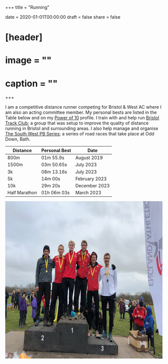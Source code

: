 +++
title = "Running"

date = 2020-01-01T00:00:00
draft = false
share = false

# [header]
# image = ""
# caption = ""
+++

I am a competitive distance runner competing for Bristol & West AC where I am also an acting committee member. My personal bests are listed in the Table below and on my [Power of 10](https://www.thepowerof10.info/athletes/profile.aspx?athleteid=692848) profile. I train with and help run [Bristol Track Club](https://www.bristoltrackclub.com); a group that was setup to improve the quality of distance running in Bristol and surrounding areas. I also help manage and organise [The South West PB Series](https://www.facebook.com/South-West-PB-Series-104613225088774); a series of road races that take place at Odd Down, Bath. 

<p align="center">

| **Distance**  | **Personal Best** | **Date**     |
|---------------|-------------------|--------------|
| 800m          | 01m 55.9s         | August 2019  |
| 1500m         | 03m 50.65s         | July 2023    |
| 3k            | 08m 13.16s        | July 2023    |
| 5k            | 14m 00s           | February 2023 |
| 10k           | 29m 20s           | December 2023 |
| Half Marathon | 01h 06m 03s       | March 2023   |

</p>
<img src="./kurt_athlete_photo.jpg" width="500" height="500">
